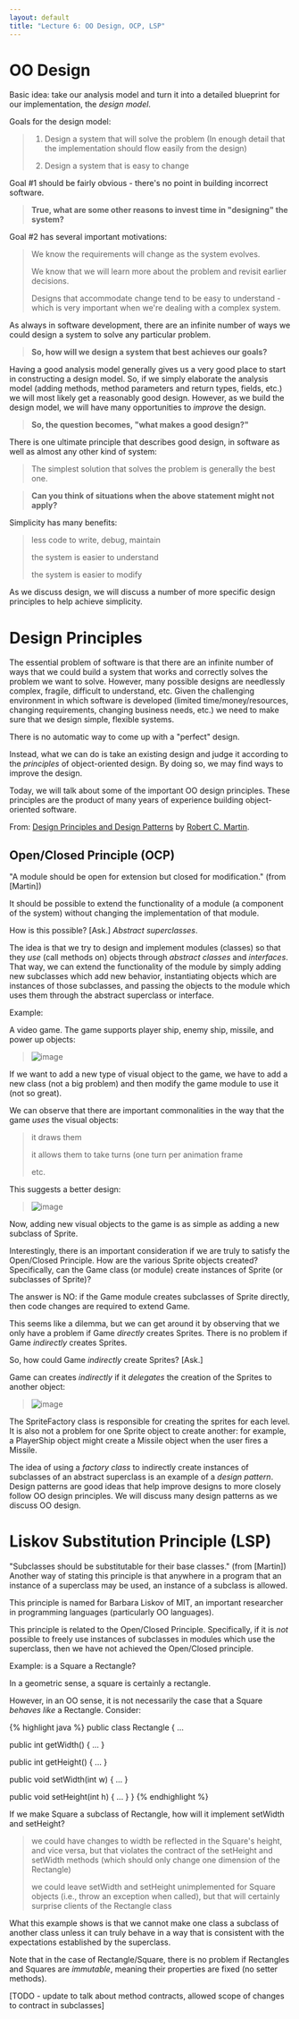 ```yaml
---
layout: default
title: "Lecture 6: OO Design, OCP, LSP"
---
```


OO Design
=========

Basic idea: take our analysis model and turn it into a detailed blueprint for our implementation, the *design model*.

Goals for the design model:

> 1. Design a system that will solve the problem (In enough detail that the implementation should flow easily from the design)
>
> 2. Design a system that is easy to change

Goal \#1 should be fairly obvious - there's no point in building incorrect software.

> **True, what are some other reasons to invest time in "designing" the system?**

Goal \#2 has several important motivations:

> We know the requirements will change as the system evolves.
>
> We know that we will learn more about the problem and revisit earlier decisions.
>
> Designs that accommodate change tend to be easy to understand - which is very important when we're dealing with a complex system.

As always in software development, there are an infinite number of ways we could design a system to solve any particular problem.

> **So, how will we design a system that best achieves our goals?**

Having a good analysis model generally gives us a very good place to start in constructing a design model. So, if we simply elaborate the analysis model (adding methods, method parameters and return types, fields, etc.) we will most likely get a reasonably good design. However, as we build the design model, we will have many opportunities to *improve* the design.

> **So, the question becomes, "what makes a good design?"**

There is one ultimate principle that describes good design, in software as well as almost any other kind of system:

> The simplest solution that solves the problem is generally the best one.

> **Can you think of situations when the above statement might not apply?**

Simplicity has many benefits:

> less code to write, debug, maintain
>
> the system is easier to understand
>
> the system is easier to modify

As we discuss design, we will discuss a number of more specific design principles to help achieve simplicity.

Design Principles
=================

The essential problem of software is that there are an infinite number of ways that we could build a system that works and correctly solves the problem we want to solve. However, many possible designs are needlessly complex, fragile, difficult to understand, etc. Given the challenging environment in which software is developed (limited time/money/resources, changing requirements, changing business needs, etc.) we need to make sure that we design simple, flexible systems.

There is no automatic way to come up with a "perfect" design.

Instead, what we can do is take an existing design and judge it according to the *principles* of object-oriented design. By doing so, we may find ways to improve the design.

Today, we will talk about some of the important OO design principles. These principles are the product of many years of experience building object-oriented software.

From: [Design Principles and Design Patterns](lecture06/Principles_and_Patterns.pdf) by [Robert C. Martin](https://sites.google.com/site/unclebobconsultingllc/).

Open/Closed Principle (OCP)
---------------------------

"A module should be open for extension but closed for modification." (from [Martin])

It should be possible to extend the functionality of a module (a component of the system) without changing the implementation of that module.

How is this possible? [Ask.] *Abstract superclasses*.

The idea is that we try to design and implement modules (classes) so that they *use* (call methods on) objects through *abstract classes* and *interfaces*. That way, we can extend the functionality of the module by simply adding new subclasses which add new behavior, instantiating objects which are instances of those subclasses, and passing the objects to the module which uses them through the abstract superclass or interface.

Example:

A video game. The game supports player ship, enemy ship, missile, and power up objects:

> ![image](figures/ocpExample1.png)

If we want to add a new type of visual object to the game, we have to add a new class (not a big problem) and then modify the game module to use it (not so great).

We can observe that there are important commonalities in the way that the game *uses* the visual objects:

> it draws them
>
> it allows them to take turns (one turn per animation frame
>
> etc.

This suggests a better design:

> ![image](figures/ocpExample2.png)

Now, adding new visual objects to the game is as simple as adding a new subclass of Sprite.

Interestingly, there is an important consideration if we are truly to satisfy the Open/Closed Principle. How are the various Sprite objects created? Specifically, can the Game class (or module) create instances of Sprite (or subclasses of Sprite)?

The answer is NO: if the Game module creates subclasses of Sprite directly, then code changes are required to extend Game.

This seems like a dilemma, but we can get around it by observing that we only have a problem if Game *directly* creates Sprites. There is no problem if Game *indirectly* creates Sprites.

So, how could Game *indirectly* create Sprites? [Ask.]

Game can creates *indirectly* if it *delegates* the creation of the Sprites to another object:

> ![image](figures/spriteFactory.png)

The SpriteFactory class is responsible for creating the sprites for each level. It is also not a problem for one Sprite object to create another: for example, a PlayerShip object might create a Missile object when the user fires a Missile.

The idea of using a *factory class* to indirectly create instances of subclasses of an abstract superclass is an example of a *design pattern*. Design patterns are good ideas that help improve designs to more closely follow OO design principles. We will discuss many design patterns as we discuss OO design.

Liskov Substitution Principle (LSP)
===================================

"Subclasses should be substitutable for their base classes." (from [Martin]) Another way of stating this principle is that anywhere in a program that an instance of a superclass may be used, an instance of a subclass is allowed.

This principle is named for Barbara Liskov of MIT, an important researcher in programming languages (particularly OO languages).

This principle is related to the Open/Closed Principle. Specifically, if it is *not* possible to freely use instances of subclasses in modules which use the superclass, then we have not achieved the Open/Closed principle.

Example: is a Square a Rectangle?

In a geometric sense, a square is certainly a rectangle.

However, in an OO sense, it is not necessarily the case that a Square *behaves like* a Rectangle. Consider:

{% highlight java %}
public class Rectangle {
   ...

   public int getWidth() { ... }

   public int getHeight() { ... }

   public void setWidth(int w) { ... }

   public void setHeight(int h) { ... }
}
{% endhighlight %}

If we make Square a subclass of Rectangle, how will it implement setWidth and setHeight?

> we could have changes to width be reflected in the Square's height, and vice versa, but that violates the contract of the setHeight and setWidth methods (which should only change one dimension of the Rectangle)
>
> we could leave setWidth and setHeight unimplemented for Square objects (i.e., throw an exception when called), but that will certainly surprise clients of the Rectangle class

What this example shows is that we cannot make one class a subclass of another class unless it can truly behave in a way that is consistent with the expectations established by the superclass.

Note that in the case of Rectangle/Square, there is no problem if Rectangles and Squares are *immutable*, meaning their properties are fixed (no setter methods).

[TODO - update to talk about method contracts, allowed scope of changes to contract in subclasses]

